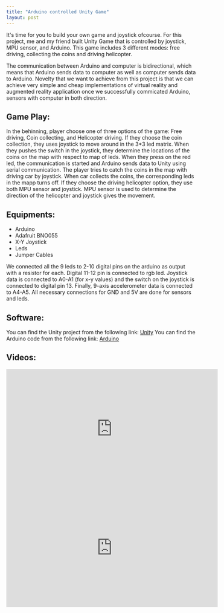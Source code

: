 ```yaml
---
title: "Arduino controlled Unity Game"
layout: post
---
```


It's time for you to build your own game and joystick ofcourse. For this project, me and my friend built Unity Game that is controlled by joystick, MPU sensor, and Arduino. This game includes 3 different modes: free driving, collecting the coins and driving helicopter.


The communication between Arduino and computer is bidirectional, which means that Arduino sends data to computer as well as computer sends data to Arduino. Novelty that we want to achieve from this project is that we can achieve very simple and cheap implementations of virtual reality and augmented reality application once we successfully commicated Arduino, sensors with computer in both direction.

## Game Play:

In the behinning, player choose one of three options of the game: Free driving, Coin collecting, and Helicopter driving. If they choose the coin collection, they uses joystick to move around in the 3*3 led matrix. When they pushes the switch in the joystick, they determine the locations of the coins on the map with respect to map of leds. When they press on the red led, the communication is started and Arduino sends data to Unity using serial communication. The player tries to catch the coins in the map with driving car by joystick. When car collects the coins, the corresponding leds in the mapp turns off. If they choose the driving helicopter option, they use both MPU sensor and joystick. MPU sensor is used to determine the direction of the helicopter and joystick gives the movement. 

## Equipments:

- Arduino
- Adafruit BNO055 
- X-Y Joystick
- Leds
- Jumper Cables

We connected all the 9 leds to 2-10 digital pins on the arduino as output with a resistor for each. Digital 11-12 pin is connected to rgb led. Joystick data is connected to A0-A1 (for x-y values) and the switch on the joystick is connected to digital pin 13. Finally, 9-axis accelerometer data is connected to A4-A5. All necessary connections for GND and 5V are done for sensors and leds. 

## Software:

You can find the Unity project from the following link: [Unity]()
You can find the Arduino code from the following link: [Arduino](https://drive.google.com/file/d/1HiJcFdxNFYRmZIJlnGq5p45u66svs1Hc/view?usp=sharing)

## Videos:

<iframe width="560" height="315" src="https://www.youtube.com/embed/pQyqaxi_bWM" title="YouTube video player" frameborder="0" allow="accelerometer; autoplay; clipboard-write; encrypted-media; gyroscope; picture-in-picture" allowfullscreen></iframe>

<iframe width="560" height="315" src="https://www.youtube.com/embed/pQyqaxi_bWM" title="YouTube video player" frameborder="0" allow="accelerometer; autoplay; clipboard-write; encrypted-media; gyroscope; picture-in-picture" allowfullscreen></iframe>



